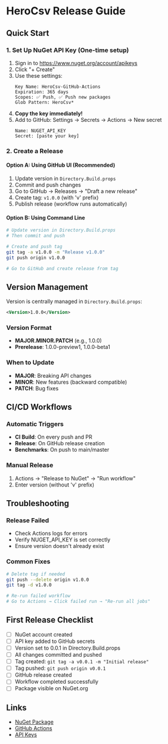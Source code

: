 # HeroCsv Release Guide

## Quick Start

### 1. Set Up NuGet API Key (One-time setup)

1. Sign in to https://www.nuget.org/account/apikeys
2. Click "+ Create"
3. Use these settings:
   ```
   Key Name: HeroCsv-GitHub-Actions
   Expiration: 365 days
   Scopes: ✅ Push, ✅ Push new packages
   Glob Pattern: HeroCsv*
   ```
4. **Copy the key immediately!**
5. Add to GitHub: Settings → Secrets → Actions → New secret
   ```
   Name: NUGET_API_KEY
   Secret: [paste your key]
   ```

### 2. Create a Release

#### Option A: Using GitHub UI (Recommended)
1. Update version in `Directory.Build.props`
2. Commit and push changes
3. Go to GitHub → Releases → "Draft a new release"
4. Create tag: `v1.0.0` (with 'v' prefix)
5. Publish release (workflow runs automatically)

#### Option B: Using Command Line
```bash
# Update version in Directory.Build.props
# Then commit and push

# Create and push tag
git tag -a v1.0.0 -m "Release v1.0.0"
git push origin v1.0.0

# Go to GitHub and create release from tag
```

## Version Management

Version is centrally managed in `Directory.Build.props`:
```xml
<Version>1.0.0</Version>
```

### Version Format
- **MAJOR.MINOR.PATCH** (e.g., 1.0.0)
- **Prerelease**: 1.0.0-preview1, 1.0.0-beta1

### When to Update
- **MAJOR**: Breaking API changes
- **MINOR**: New features (backward compatible)
- **PATCH**: Bug fixes

## CI/CD Workflows

### Automatic Triggers
- **CI Build**: On every push and PR
- **Release**: On GitHub release creation
- **Benchmarks**: On push to main/master

### Manual Release
1. Actions → "Release to NuGet" → "Run workflow"
2. Enter version (without 'v' prefix)

## Troubleshooting

### Release Failed
- Check Actions logs for errors
- Verify NUGET_API_KEY is set correctly
- Ensure version doesn't already exist

### Common Fixes
```bash
# Delete tag if needed
git push --delete origin v1.0.0
git tag -d v1.0.0

# Re-run failed workflow
# Go to Actions → Click failed run → "Re-run all jobs"
```

## First Release Checklist

- [ ] NuGet account created
- [ ] API key added to GitHub secrets
- [ ] Version set to 0.0.1 in Directory.Build.props
- [ ] All changes committed and pushed
- [ ] Tag created: `git tag -a v0.0.1 -m "Initial release"`
- [ ] Tag pushed: `git push origin v0.0.1`
- [ ] GitHub release created
- [ ] Workflow completed successfully
- [ ] Package visible on NuGet.org

## Links
- [NuGet Package](https://www.nuget.org/packages/HeroCsv/)
- [GitHub Actions](https://github.com/BeingCiteable/HeroCsv/actions)
- [API Keys](https://www.nuget.org/account/apikeys)